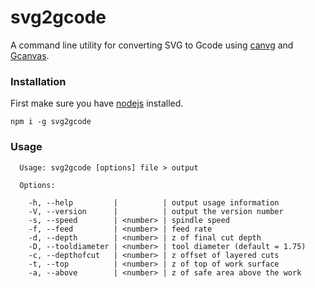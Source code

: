 svg2gcode
========
A command line utility for converting SVG to Gcode using 
[canvg](https://code.google.com/p/canvg/) and [Gcanvas](https://github.com/em/gcanvas).

### Installation
First make sure you have [nodejs](http://nodejs.org) installed.
```
npm i -g svg2gcode
```

### Usage
```
  Usage: svg2gcode [options] file > output

  Options:

    -h, --help         |          | output usage information
    -V, --version      |          | output the version number
    -s, --speed        | <number> | spindle speed
    -f, --feed         | <number> | feed rate
    -d, --depth        | <number> | z of final cut depth
    -D, --tooldiameter | <number> | tool diameter (default = 1.75)
    -c, --depthofcut   | <number> | z offset of layered cuts
    -t, --top          | <number> | z of top of work surface
    -a, --above        | <number> | z of safe area above the work

```
